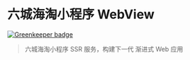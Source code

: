 # 六城海淘小程序 WebView

[![Greenkeeper badge](https://badges.greenkeeper.io/zanjs/nuxt-6c.svg)](https://greenkeeper.io/)

> 六城海淘小程序 SSR 服务，构建下一代 渐进式 Web 应用



